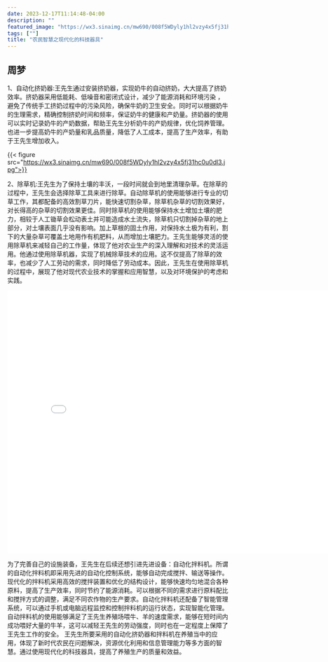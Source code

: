 ```yaml
---
date: 2023-12-17T11:14:48-04:00
description: ""
featured_image: "https://wx3.sinaimg.cn/mw690/008f5WDyly1hl2vzy4x5fj31hc0u0dl3.jpg"
tags: [""]
title: "农民智慧之现代化的科技器具"
---
```


周梦
---
1、自动化挤奶器:王先生通过安装挤奶器，实现奶牛的自动挤奶，大大提高了挤奶效率。挤奶器采用低能耗、低噪音和密闭式设计，减少了能源消耗和环境污染 ，避免了传统手工挤奶过程中的污染风险，确保牛奶的卫生安全。同时可以根据奶牛的生理需求，精确控制挤奶时间和频率，保证奶牛的健康和产奶量。挤奶器的使用可以实时记录奶牛的产奶数据，帮助王先生分析奶牛的产奶规律，优化饲养管理。也进一步提高奶牛的产奶量和乳品质量，降低了人工成本，提高了生产效率，有助于王先生增加收入。

{{< figure src="https://wx3.sinaimg.cn/mw690/008f5WDyly1hl2vzy4x5fj31hc0u0dl3.jpg">}}

2、除草机:王先生为了保持土壤的丰沃，一段时间就会到地里清理杂草。在除草的过程中，王先生会选择除草工具来进行除草。自动除草机的使用能够进行专业的切草工作，其都配备的高效割草刀片，能快速切割杂草，除草机杂草的切割效果好，对长得高的杂草的切割效果更佳。同时除草机的使用能够保持水土增加土壤的肥力，相较于人工锄草会松动表土并可能造成水土流失，除草机只切割掉杂草的地上部分，对土壤表面几乎没有影响。加上草根的固土作用，对保持水土极为有利，割下的大量杂草可覆盖土地用作有机肥料，从而增加土壤肥力。王先生能够灵活的使用除草机来减轻自己的工作量，体现了他对农业生产的深入理解和对技术的灵活运用。他通过使用除草机器，实现了机械除草技术的应用。这不仅提高了除草的效率，也减少了人工劳动的需求，同时降低了劳动成本。因此，王先生在使用除草机的过程中，展现了他对现代农业技术的掌握和应用智慧，以及对环境保护的考虑和实践。
<iframe src="//player.bilibili.com/player.html?aid=922723728&bvid=BV1Hu4y1T7Wx&cid=1377083175&p=1" scrolling="no" border="0" frameborder="no" framespacing="0" allowfullscreen="true"width="800px" height="600px"> </iframe>


为了完善自己的设施装备，王先生在后续还想引进先进设备：自动化拌料机。所谓的自动化拌料机即采用先进的自动化控制系统，能够自动完成搅拌、输送等操作。现代化的拌料机采用高效的搅拌装置和优化的结构设计，能够快速均匀地混合各种原料，提高了生产效率，同时节约了能源消耗。可以根据不同的需求进行原料配比和搅拌方式的调整，满足不同农作物的生产要求。自动化拌料机还配备了智能管理系统，可以通过手机或电脑远程监控和控制拌料机的运行状态，实现智能化管理。自动拌料机的使用能够满足了王先生养殖场喂牛、羊的速度需求，能够在短时间内成功喂好大量的牛羊，这可以减轻王先生的劳动强度，同时也在一定程度上保障了王先生工作的安全。
王先生所要采用的自动化挤奶器和拌料机在养殖当中的应用，体现了新时代农民在问题解决，资源优化利用和信息管理能力等多方面的智慧。通过使用现代化的科技器具，提高了养殖生产的质量和效益。